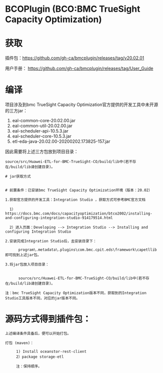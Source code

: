 # BCOPlugin (BCO:BMC TrueSight Capacity Optimization)

# 获取

插件包：https://github.com/gh-ca/bmcplugin/releases/tag/v20.02.01

用户手册： https://github.com/gh-ca/bmcplugin/releases/tag/User_Guide

# 编译

项目涉及到bmc TrueSight Capacity Optimization官方提供的开发工具中未开源的三方jar：

 1. eal-common-core-20.02.00.jar
 2. eal-common-util-20.02.00.jar
 3. eal-scheduler-api-10.5.3.jar
 4. eal-scheduler-core-10.5.3.jar
 5. etl-eda-java-20.02.00-20200202.173825-157.jar

因此需要将上述三方包放到项目目录：
    
    source/src/Huawei-ETL-for-BMC-TrueSight-CO/build/lib中(若不存在/build/lib请创建目录)。

    # jar获取方式
  
  
    # 前置条件：已安装bmc TrueSight Capacity Optimization环境（版本：20.02）

    1.获取官方提供的开发工具：Integration Studio ，获取方式可参考BMC官方文档

      1）https://docs.bmc.com/docs/capacityoptimization/btco2002/installing-and-configuring-integration-studio-914179514.html
      
      2）进入页面：Developing --> Integration Studio --> Installing and configuring Integration Studio 

    2.安装完成Integration Studio后，去安装目录下：
    
          program\.metadata\.plugins\com.bmc.cpit.eds\framework\capetllib即可找到上述jar包。

    3.将jar包放入项目目录：
    

          source/src/Huawei-ETL-for-BMC-TrueSight-CO/build/lib中(若不存在/build/lib请创建目录)。
          
    注：bmc TrueSight Capacity Optimization版本不同，获取到的Integration Studio工具版本不同，对应的jar版本不同。
          
          
# 源码方式得到插件包：

    上述编译条件具备后，便可以开始打包。
          
    打包 (maven)：
    
         1) Install oceanstor-rest-client 
         2）package storage-etl
         
         注：保持顺序。

    
   
  

